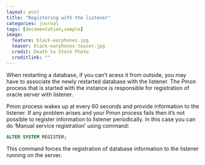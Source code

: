 ```yaml
---
layout: post
title: "Registering with the listener"
categories: journal
tags: [documentation,sample]
image:
  feature: black-earphones.jpg
  teaser: black-earphones-teaser.jpg
  credit: Death to Stock Photo
  creditlink: ""
---
```

When restarting a database, if you can’t acess it from outside, you may have to associate the newly restarted database with the listener. The Pmon process that is started with the instance is responsible for registration of oracle server with listener.

Pmon process wakes up at every 60 seconds and provide information to the listener. If any problem arises and your Pmon process fails then it’s not possible to register information to listener periodically. In this case you can do ‘Manual service registration’ using command:

``` SQL
ALTER SYSTEM REGISTER;
```

This command forces the registration of database information to the listener running on the server.
